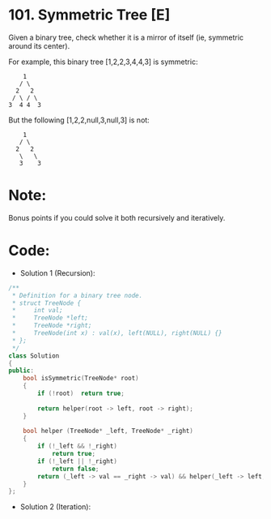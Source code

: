 # 101. Symmetric Tree [E]
Given a binary tree, check whether it is a mirror of itself (ie, symmetric around its center).

For example, this binary tree [1,2,2,3,4,4,3] is symmetric:
```
    1
   / \
  2   2
 / \ / \
3  4 4  3
```
But the following [1,2,2,null,3,null,3] is not:
```
    1
   / \
  2   2
   \   \
   3    3
```
# Note:
Bonus points if you could solve it both recursively and iteratively.

# Code:
- Solution 1 (Recursion):
```c++
/**
 * Definition for a binary tree node.
 * struct TreeNode {
 *     int val;
 *     TreeNode *left;
 *     TreeNode *right;
 *     TreeNode(int x) : val(x), left(NULL), right(NULL) {}
 * };
 */
class Solution 
{
public:
    bool isSymmetric(TreeNode* root) 
    {
        if (!root)  return true;
        
        return helper(root -> left, root -> right);
    }
    
    bool helper (TreeNode* _left, TreeNode* _right)
    {
        if (!_left && !_right)
            return true;
        if (!_left || !_right)
            return false;
        return (_left -> val == _right -> val) && helper(_left -> left, _right -> right) && helper(_left -> right, _right -> left);
    }
};
```
- Solution 2 (Iteration):
```c++

```
